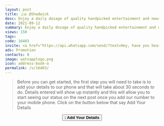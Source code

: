 ```yaml
---
layout: post
title: 🇯🇲 @Shadwick 
desc: Enjoy a daily dosage of quality handpicked entertainment and news Via our WhatsApp Status updates
date: 2021-09-12
summary: Enjoy a daily dosage of quality handpicked entertainment and upto 90 % discount off local deals Via your whatsApp status, Shadwick iD code is 16403 a proud member since
views: 150
tags: 
code: 16403
invite: <a href="https://api.whatsapp.com/send/?text=Hey, have you heard about this WhatsApp TV. Check out their website https://www.watsapp.tv and if you want to join use my code 16403 because I'm a member" class="page-scroll">Invite Friends</a>
ads: Promotion
contacts: 0
image: watsapplogo.png
icon: address-book-o
permalink: /v/16403/
---
```



>Before you can get started, the first step you will need to take is to add your details to our phone and that will take about 30 seconds to do. Details entered will show up instantly and this will allow you to start seeing our status on the next post once you add our number to your mobile phone. Click on the button below that say Add Your Details
   
<center><a href="/v/16403/signup" class="page-scroll"><button class="btn btn-outline btn-xl" id="#signup"><strong><i class="fa fa-address-book-o"></i> : Add Your Details</strong></button></a></center>
                            
